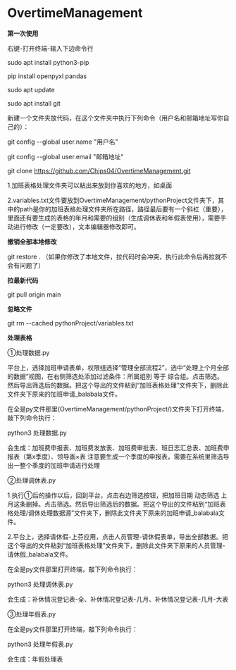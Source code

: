 # OvertimeManagement

**第一次使用**

右键-打开终端-输入下边命令行

sudo apt install python3-pip

pip install openpyxl pandas

sudo apt update

sudo apt install git

新建一个文件夹放代码，在这个文件夹中执行下列命令（用户名和邮箱地址写你自己的）：

git config --global user.name "用户名"

git config --global user.email "邮箱地址"

git clone https://github.com/Chips04/OvertimeManagement.git

1.加班表格处理文件夹可以粘出来放到你喜欢的地方，如桌面

2.variables.txt文件要放到OvertimeManagement/pythonProject文件夹下，其中的path是你的加班表格处理文件夹所在路径，路径最后要有一个斜杠（重要），里面还有要生成的表格的年月和需要的组别（生成调休表和年假表使用），需要手动进行修改（一定要改），文本编辑器修改即可。

**撤销全部本地修改**

git restore .
（如果你修改了本地文件，拉代码时会冲突，执行此命令后再拉就不会有问题了）

**拉最新代码**

git pull origin main

**忽略文件**

git rm --cached pythonProject/variables.txt

**处理表格**

①处理数据.py

平台上，选择加班申请表单，权限组选择“管理全部流程2”，选中“处理上个月全部的数据”视图，在右侧筛选处添加过滤条件：所属组别 等于 综合组。点击筛选。然后导出筛选后的数据。把这个导出的文件粘到“加班表格处理”文件夹下，删除此文件夹下原来的加班申请_balabala文件。

在全是py文件那里(OvertimeManagement/pythonProject/)文件夹下打开终端，敲下列命令执行：

python3 处理数据.py

会生成：加班费申报表、加班费发放表、加班费审批表、班日志汇总表、加班费申报表（第x季度）、领导画×表
注意要生成一个季度的申报表，需要在系统里筛选导出一整个季度的加班申请进行处理

②处理调休表.py

1.执行①后的操作以后，回到平台，点击右边筛选按钮，把加班日期 动态筛选 上月这条删掉。点击筛选。然后导出筛选后的数据。把这个导出的文件粘到“加班表格处理/调休处理数据源”文件夹下，删除此文件夹下原来的加班申请_balabala文件。

2.平台上，选择请休假-上芬应用，点击人员管理-请休假表单，导出全部数据。把这个导出的文件粘到“加班表格处理”文件夹下，删除此文件夹下原来的人员管理-请休假_balabala文件。

在全是py文件那里打开终端，敲下列命令执行：

python3 处理调休表.py

会生成：补休情况登记表-全、补休情况登记表-几月、补休情况登记表-几月-大表

③处理年假表.py

在全是py文件那里打开终端，敲下列命令执行：

python3 处理年假表.py

会生成：年假处理表

